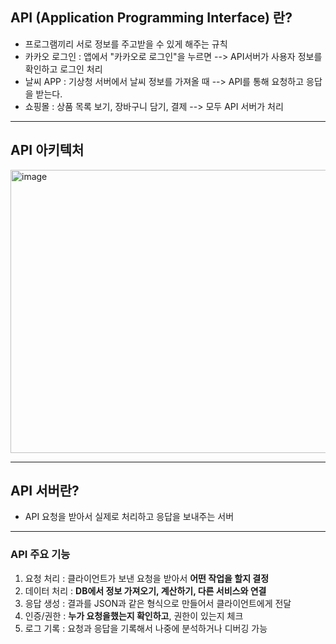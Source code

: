 ## API (Application Programming Interface) 란? 
- 프로그램끼리 서로 정보를 주고받을 수 있게 해주는 규칙
- 카카오 로그인 : 앱에서 "카카오로 로그인"을 누르면    --> API서버가 사용자 정보를 확인하고 로그인 처리
- 날씨 APP     : 기상청 서버에서 날씨 정보를 가져올 때 --> API를 통해 요청하고 응답을 받는다.
- 쇼핑몰       : 상품 목록 보기, 장바구니 담기, 결제   --> 모두 API 서버가 처리 

---

## API 아키텍처 

<img width="995" height="453" alt="image" src="https://github.com/user-attachments/assets/57bdbff5-5dfe-42f7-9177-7b9e7c34ddf8" />

---

## API 서버란?
- API 요청을 받아서 실제로 처리하고 응답을 보내주는 서버

---

### API 주요 기능 
1. 요청 처리 : 클라이언트가 보낸 요청을 받아서 **어떤 작업을 할지 결정**
2. 데이터 처리 : **DB에서 정보 가져오기, 계산하기, 다른 서비스와 연결**
3. 응답 생성 : 결과를 JSON과 같은 형식으로 만들어서 클라이언트에게 전달
4. 인증/권한 : **누가 요청을했는지 확인하고**, 권한이 있는지 체크
5. 로그 기록 : 요청과 응답을 기록해서 나중에 분석하거나 디버깅 가능

